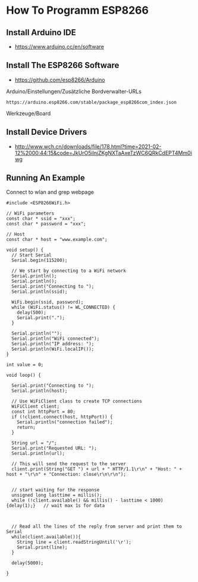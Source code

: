 # How To Programm ESP8266

## Install Arduino IDE

- https://www.arduino.cc/en/software


## Install The ESP8266 Software

- https://github.com/esp8266/Arduino  


Arduino/Einstellungen/Zusätzliche Bordverwalter-URLs
```
https://arduino.esp8266.com/stable/package_esp8266com_index.json
```

Werkzeuge/Board



## Install Device Drivers

- http://www.wch.cn/downloads/file/178.html?time=2021-02-12%2000:44:15&code=JkUrO5ilnjZKgNXTaAxeTzWC6QRkCdEPT4Mm0iwg

## Running An Example


Connect to wlan and grep webpage
```
#include <ESP8266WiFi.h>

// WiFi parameters
const char * ssid = "xxx";
const char * password = "xxx";

// Host
const char * host = "www.example.com";

void setup() {
  // Start Serial
  Serial.begin(115200);

  // We start by connecting to a WiFi network
  Serial.println();
  Serial.println();
  Serial.print("Connecting to ");
  Serial.println(ssid);
  
  WiFi.begin(ssid, password);
  while (WiFi.status() != WL_CONNECTED) {
    delay(500);
    Serial.print(".");
  }

  Serial.println("");
  Serial.println("WiFi connected");
  Serial.println("IP address: ");
  Serial.println(WiFi.localIP());
}

int value = 0;

void loop() {

  Serial.print("Connecting to ");
  Serial.println(host);

  // Use WiFiClient class to create TCP connections
  WiFiClient client;
  const int httpPort = 80;
  if (!client.connect(host, httpPort)) {
    Serial.println("connection failed");
    return;
  }

  String url = "/";
  Serial.print("Requested URL: ");
  Serial.println(url);

  // This will send the request to the server
  client.print(String("GET ") + url + " HTTP/1.1\r\n" + "Host: " + host + "\r\n" + "Connection: close\r\n\r\n");


  // start waiting for the response             
  unsigned long lasttime = millis();
  while (!client.available() && millis() - lasttime < 1000) {delay(1);}   // wait max 1s for data



  // Read all the lines of the reply from server and print them to Serial
  while(client.available()){
    String line = client.readStringUntil('\r');
    Serial.print(line);
  }

  delay(5000);

}
```


